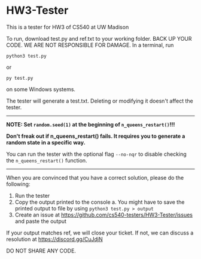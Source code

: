 # HW3-Tester
This is a tester for HW3 of CS540 at UW Madison

To run, download test.py and ref.txt to your working folder.
BACK UP YOUR CODE. WE ARE NOT RESPONSIBLE FOR DAMAGE.
In a terminal, run
```
python3 test.py
````
or
```
py test.py
```
on some Windows systems.

The tester will generate a test.txt. Deleting or modifying it doesn't affect the tester.

---
**NOTE: Set `random.seed(1)` at the beginning of `n_queens_restart()`!!!**

**Don't freak out if n_queens_restart() fails. It requires you to generate a random state in a specific way.**

You can run the tester with the optional flag `--no-nqr` to disable checking the `n_queens_restart()` function.

---

When you are convinced that you have a correct solution, please do the following:
1) Run the tester
2) Copy the  output printed to the console
  a. You might have to save the printed output to file by using ```python3 test.py > output```
3) Create an issue at https://github.com/cs540-testers/HW3-Tester/issues and paste the output

If your output matches ref, we will close your ticket. If not, we can discuss a resolution at
https://discord.gg/CuJdjN

DO NOT SHARE ANY CODE.
